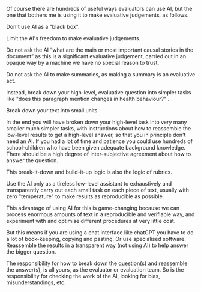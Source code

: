 

Of course there are hundreds of useful ways evaluators can use AI, but the one that bothers me is using it to make evaluative judgements, as follows.

Don't use AI as a "black box".

Limit the AI's freedom to make evaluative judgements.

Do not ask the AI “what are the main or most important causal stories in the document” as this is a significant evaluative judgement, carried out in an opaque way by a machine we have no special reason to trust. 

Do not ask the AI to make summaries, as making a summary is an evaluative act.

Instead, break down your high-level, evaluative question into simpler tasks like "does this paragraph mention changes in health behaviour?" .

Break down your text into small units.

In the end you will have broken down your high-level task into very many smaller much simpler tasks, with instructions about how to reassemble the low-level results to get a high-level answer, so that you in principle don't need an AI. If you had a lot of time and patience you could use hundreds of school-children who have been given adequate background knowledge. There should be a high degree of inter-subjective agreement about how to answer the question. 

This break-it-down and build-it-up logic is also the logic of rubrics.

Use the AI only as a tireless low-level assistant to exhaustively and transparently carry out each small task on each piece of text, usually with zero "temperature" to make results as reproducible as possible. 

This advantage of using AI for this is game-changing because we can process enormous amounts of text in a reproducible and verifiable way, and experiment with and optimise different procedures at very little cost.

But this means if you are using a chat interface like chatGPT you have to do a lot of book-keeping, copying and pasting. Or use specialised software. 
Reassemble the results in a transparent way (not using AI) to help answer the bigger question.

The responsibility for how to break down the question(s) and reassemble the answer(s), is all yours, as the evaluator or evaluation team. So is the responsibility for checking the work of the AI, looking for bias, misunderstandings, etc.

